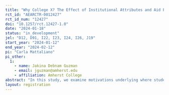 ```yaml
---
title: "Why College X? The Effect of Institutional Attributes and Aid Packages on Student Willingness to Pay"
rct_id: "AEARCTR-0012427"
rct_id_num: "12427"
doi: "10.1257/rct.12427-1.0"
date: "2024-01-18"
status: "in_development"
jel: "D12, D91, I22, I23, I24, I26, J19"
start_year: "2024-01-12"
end_year: "2024-02-12"
pi: "Carla Mattaliano"
pi_other:
  1:
    - name: Jakina Debnam Guzman
    - email: jguzman@amherst.edu
    - affiliation: Amherst College
abstract: "In this study, we examine motivations underlying where students decide to attend college. We examine the effect of selectivity, diversity, and aid packages, on student willingness to pay (WTP) for college and likelihood of matriculation, using a robust set of demographic information. We use a discrete choice experiment (DCE) programmed in Qualtrics where 400 respondents (consisting of first-year college students) choose between three randomly selected hypothetical institutions over 13 menus (including 2 attention check menus), in collaboration with an online survey company, College Pulse."
layout: registration
---
```


